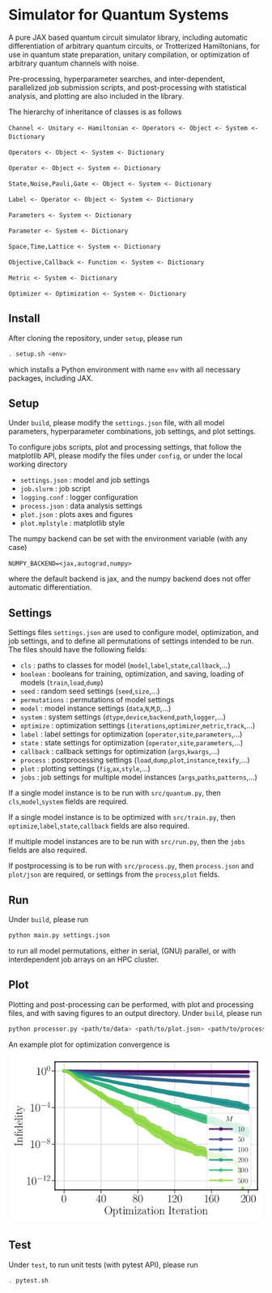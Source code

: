 # Simulator for Quantum Systems
A pure JAX based quantum circuit simulator library, including automatic differentiation of arbitrary quantum circuits, or Trotterized Hamiltonians, for use in quantum state preparation, unitary compilation, or optimization of arbitrary quantum channels with noise. 

Pre-processing, hyperparameter searches, and inter-dependent, parallelized job submission scripts, and post-processing with statistical analysis, and plotting are also included in the library.

The hierarchy of inheritance of classes is as follows

`Channel <- Unitary <- Hamiltonian <- Operators <- Object <- System <- Dictionary`

`Operators <- Object <- System <- Dictionary`

`Operator <- Object <- System <- Dictionary`

`State,Noise,Pauli,Gate <- Object <- System <- Dictionary`

`Label <- Operator <- Object <- System <- Dictionary`

`Parameters <- System <- Dictionary`

`Parameter <- System <- Dictionary`

`Space,Time,Lattice <- System <- Dictionary`

`Objective,Callback <- Function <- System <- Dictionary`

`Metric <- System <- Dictionary`

`Optimizer <- Optimization <- System <- Dictionary`

## Install
After cloning the repository, under `setup`, please run 
```sh
. setup.sh <env>
```
which installs a Python environment with name `env` with all necessary packages, including JAX.

## Setup
Under `build`, please modify the `settings.json` file, with all model parameters, hyperparameter combinations, job settings, and plot settings. 

To configure jobs scripts, plot and processing settings, that follow the matplotlib API, please modify the files under `config`, or under the local working directory 
- `settings.json` : model and job settings
- `job.slurm` : job script
- `logging.conf` : logger configuration
- `process.json` : data analysis settings 
- `plot.json` : plots axes and figures 
- `plot.mplstyle` : matplotlib style

The numpy backend can be set with the environment variable (with any case)

`NUMPY_BACKEND=<jax,autograd,numpy>`

where the default backend is jax, and the numpy backend does not offer automatic differentiation.

## Settings
Settings files `settings.json` are used to configure model, optimization, and job settings, and to define all permutations of settings intended to be run. The files should have the following fields:
- `cls` : paths to classes for model (`model`,`label`,`state`,`callback`,...)
- `boolean` : booleans for training, optimization, and saving, loading of models (`train`,`load`,`dump`)
- `seed` : random seed settings (`seed`,`size`,...)
- `permutations` : permutations of model settings
- `model` : model instance settings (`data`,`N`,`M`,`D`,...)
- `system` : system settings (`dtype`,`device`,`backend`,`path`,`logger`,...)
- `optimize` : optimization settings (`iterations`,`optimizer`,`metric`,`track`,...)
- `label` : label settings for optimization (`operator`,`site`,`parameters`,...)
- `state` : state settings for optimization (`operator`,`site`,`parameters`,...)
- `callback` : callback settings for optimization (`args`,`kwargs`,...)
- `process` : postprocessing settings (`load`,`dump`,`plot`,`instance`,`texify`,...)
- `plot` : plotting settings (`fig`,`ax`,`style`,...)
- `jobs` : job settings for multiple model instances (`args`,`paths`,`patterns`,...)

If a single model instance is to be run with `src/quantum.py`, then `cls`,`model`,`system` fields are required.

If a single model instance is to be optimized with `src/train.py`, then `optimize`,`label`,`state`,`callback` fields are also required.

If multiple model instances are to be run with `src/run.py`, then the `jobs` fields are also required. 

If postprocessing is to be run with `src/process.py`, then `process.json` and `plot/json` are required, or settings from the `process`,`plot` fields.

## Run
Under `build`, please run 
```sh
python main.py settings.json 
```
to run all model permutations, either in serial, (GNU) parallel, or with interdependent job arrays on an HPC cluster.

## Plot
Plotting and post-processing can be performed, with plot and processing files, and with saving figures to an output directory. Under `build`, please run
```sh
python processor.py <path/to/data> <path/to/plot.json> <path/to/process.json> <path/to/plots>
```
An example plot for optimization convergence is
<!-- <object data="https://github.com/mduschenes/simulation/blob/master/plot.pdf" type="application/pdf" width="700px" height="700px">
    <embed src="https://github.com/mduschenes/simulation/blob/master/plot.pdf">
        <p>This browser does not support PDFs. Please download the PDF to view it: <a href="https://github.com/mduschenes/simulation/blob/master/plot.pdf">Download PDF</a>.</p>
    </embed>
</object> -->
![alt text](https://github.com/mduschenes/simulation/blob/master/build/config/plot.jpg?raw=true)

## Test
Under `test`, to run unit tests (with pytest API), please run
```sh
. pytest.sh
```